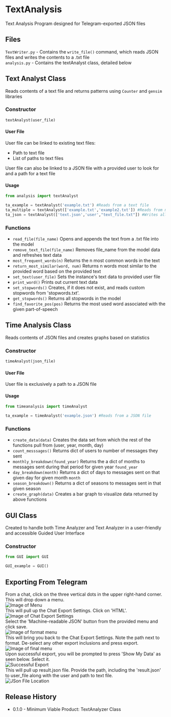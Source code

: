 # TextAnalysis
Text Analysis Program designed for Telegram-exported JSON files

## Files
`TextWriter.py` - Contains the `write_file()` command, which reads JSON files and writes the contents to a .txt file \
`analysis.py` - Contains the textAnalyst class, detailed below

## Text Analyst Class
Reads contents of a text file and returns patterns using `Counter` and `gensim` libraries
### Constructor 
```python
textAnalyst(user_file)
```
#### User File
User file can be linked to existing text files:
* Path to text file
* List of paths to text files

User file can also be linked to a JSON file with a provided user to look for and a path for a text file

#### Usage
```python
from analysis import textAnalyst

ta_example = textAnalyst('example.txt') #Reads from a text file
ta_multiple = textAnalyst(['example.txt','example2.txt']) #Reads from multiple text files
ta_json = textAnalyst(['text.json','user',"text_file.txt"]) #Writes all text from 'user' in .json to .txt and reads it
```

### Functions

* `read_file(file_name)` Opens and appends the text from a .txt file into the model 
* `remove_text_file(file_name)` Removes file_name from the model data and refreshes text data
* `most_frequent_words(n)` Returns the n most common words in the text 
* `return_most_similar(word, num)` Returns n words most similar to the provided word based on the provided text
* `set_text(user_file)` Sets the instance's text data to provided user file
* `print_word()` Prints out current text data
* `set_stopwords()` Creates, if it does not exist, and reads custom stopwords from 'stopwords.txt'.
* `get_stopwords()` Returns all stopwords in the model
* `find_favorite_pos(pos)` Returns the most used word associated with the given part-of-speech

## Time Analysis Class
Reads contents of JSON files and creates graphs based on statistics

### Constructor 
```python
timeAnalyst(json_file)
```

#### User File
User file is exclusively a path to a JSON file

#### Usage
```python
from timeanalysis import timeAnalyst

ta_example = timeAnalyst('example.json') #Reads from a JSON file
```

### Functions

* `create_data(data)` Creates the data set from which the rest of the functions pull from (user, year, month, day)
* `count_messsages()` Returns dict of users to number of messages they sent
* `monthly_breakdown(found_year)` Returns the a dict of months to messages sent during that period for given year `found_year`
* `day_breakdown(month)` Returns a dict of days to messages sent on that given day for given month `month`
* `season_breakdown()` Returns a dict of seasons to messages sent in that given season
* `create_graph(data)` Creates a bar graph to visualize data returned by above functions


## GUI Class
Created to handle both Time Analyzer and Text Analyzer in a user-friendly and accessible Guided User Interface

### Constructor
```python
from GUI import GUI

GUI_example = GUI()
```
## Exporting From Telegram
From a chat, click on the three vertical dots in the upper right-hand corner. This will drop down a menu. \
![Image of Menu](https://i.imgur.com/QffDE6D.png) \
This will pull up the Chat Export Settings. Click on 'HTML'. \
![Image of Chat Export Settings](https://i.imgur.com/FzolMEa.png) \
Select the 'Machine-readable JSON' button from the provided menu and click save. \
![Image of format menu](https://i.imgur.com/DpHfTmu.png) \
This will bring you back to the Chat Export Settings. Note the path next to format. De-select any other export inclusions and press export. \
![Image of final menu](https://i.imgur.com/1bVTWFG.png) \
Upon successful export, you will be prompted to press 'Show My Data' as seen below. Select it. \
![Successful Export](https://i.imgur.com/mTdtgKa.png) \
This will pull up result.json file. Provide the path, including the 'result.json' to user_file along with the user and path to text file. \
![JSon File Location](https://i.imgur.com/KWISjOT.png)

## Release History
* 0.1.0 - Minimum Viable Product: TextAnalyzer Class 
